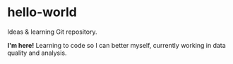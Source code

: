# hello-world
Ideas &amp; learning Git repository.

**I'm here!** Learning to code so I can better myself, currently working in data quality and analysis.
